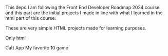 This depo I am following the Front End Developer Roadmap 2024 course and this part are the initial projects I made in line with what I learned in the html part of this course.

These are very simple HTML projects made for learning purposes.

Only html 

Catt App
My favorite 10 game
